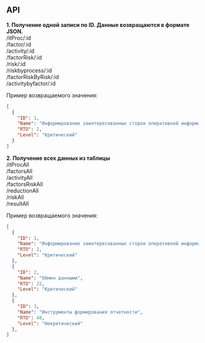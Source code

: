 ## API

**1. Получение одной записи по ID. Данные возвращаются в формате JSON.**    
   /itProc/:id   
   /factor/:id  
   /activity/:id  
   /factorRisk/:id  
   /risk/:id  
   /riskbyprocess/:id    
   /factorRiskByRisk/:id    
   /activitybyfactor/:id  

   Пример возвращаемого значения:  
```JSON
[
  {
    "ID": 1,
    "Name": "Информирование заинтересованных сторон оперативной информацией",
    "RTO": 2,
    "Level": "Критический"
  }
]
```

**2. Получение всех данных из таблицы**  
    /itProcAll  
    /factorsAll  
    /activityAll  
    /factorsRiskAll  
    /reductionAll  
    /riskAll  
    /resultAll  

   Пример возвращаемого значения:  
```JSON
[
  {
    "ID": 1,
    "Name": "Информирование заинтересованных сторон оперативной информацией",
    "RTO": 2,
    "Level": "Критический"
  },
  {
    "ID": 2,
    "Name": "Обмен данными",
    "RTO": 22,
    "Level": "Критический"
  },
  {
    "ID": 3,
    "Name": "Инструменты формирования отчетности",
    "RTO": 48,
    "Level": "Некритический"
  },  
]
```
